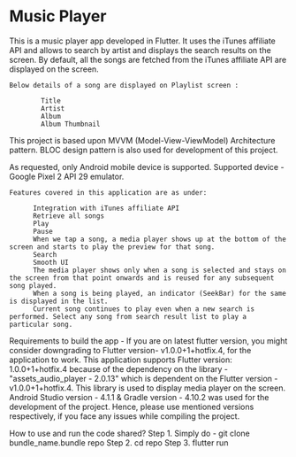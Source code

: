 # Music Player

This is a music player app developed in Flutter. It uses the iTunes affiliate API and allows to search by artist and displays the search results on the screen. By default, all the songs are fetched from the iTunes affiliate API are displayed on the screen.

    Below details of a song are displayed on Playlist screen :

            Title
            Artist
            Album
            Album Thumbnail

This project is based upon MVVM (Model-View-ViewModel) Architecture pattern. BLOC design pattern is also used for development of this project.

As requested, only Android mobile device is supported. Supported device - Google Pixel 2 API 29 emulator.

    Features covered in this application are as under:

          Integration with iTunes affiliate API
          Retrieve all songs
          Play
          Pause
          When we tap a song, a media player shows up at the bottom of the screen and starts to play the preview for that song.
          Search
          Smooth UI
          The media player shows only when a song is selected and stays on the screen from that point onwards and is reused for any subsequent song played.
          When a song is being played, an indicator (SeekBar) for the same is displayed in the list.
          Current song continues to play even when a new search is performed. Select any song from search result list to play a particular song.

Requirements to build the app - If you are on latest flutter version, you might consider downgrading to Flutter version- v1.0.0+1+hotfix.4, for the application to work. This application supports Flutter version: 1.0.0+1+hotfix.4 because of the dependency on the library - "assets_audio_player - 2.0.13" which is dependent on the Flutter version - v1.0.0+1+hotfix.4. This library is used to display media player on the screen. Android Studio version - 4.1.1 & Gradle version - 4.10.2 was used for the development of the project. Hence, please use mentioned versions respectively, if you face any issues while compiling the project.

How to use and run the code shared? Step 1. Simply do - git clone bundle_name.bundle repo Step 2. cd repo Step 3. flutter run

